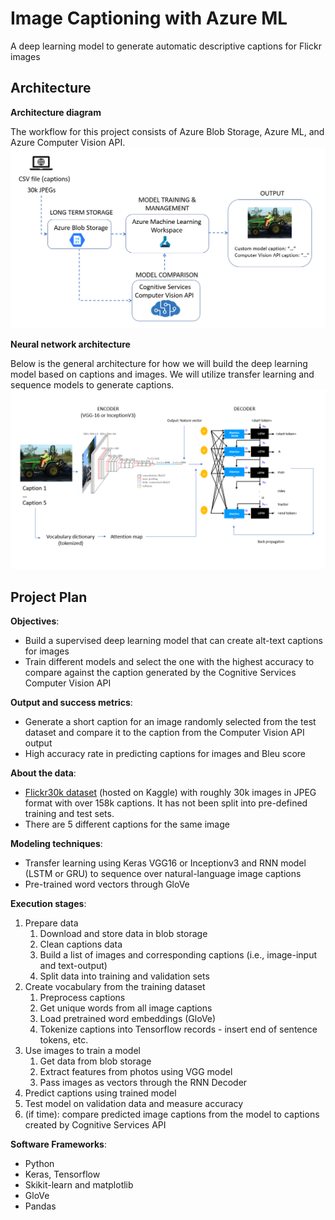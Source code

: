 # Image Captioning with Azure ML

A deep learning model to generate automatic descriptive captions for Flickr images

## Architecture
**Architecture diagram**

The workflow for this project consists of Azure Blob Storage, Azure ML, and Azure Computer Vision API. 
!["Cloud architecture for Image Captioning"](Media/architecture-diagram.PNG "Cloud Architecture")

**Neural network architecture**

Below is the general architecture for how we will build the deep learning model based on captions and images. We will utilize transfer learning and sequence models to generate captions.
!["Neural network architecture"](Media/neural-network-architecture.PNG "Neural Network Architecture")
	
## Project Plan
**Objectives**:
* Build a supervised deep learning model  that can create alt-text captions for images
* Train different models and select the one with the highest accuracy to compare against the caption generated by the Cognitive Services Computer Vision API 
	
**Output and success metrics**:
* Generate a short caption for an image randomly selected from the test dataset and compare it to the caption from the Computer Vision API output
* High accuracy rate in predicting captions for images and Bleu score
			
**About the data**: 
* [Flickr30k dataset](https://www.kaggle.com/adityajn105/flickr30k) (hosted on Kaggle) with roughly 30k images in JPEG format with over 158k captions. It has not been split into pre-defined training and test sets. 
* There are 5 different captions for the same image
		
**Modeling techniques**:
* Transfer learning using Keras VGG16 or Inceptionv3 and RNN model (LSTM or GRU) to sequence over natural-language image captions
* Pre-trained word vectors through GloVe
	
**Execution stages**:
1) Prepare data
    1) Download and store data in blob storage
    2) Clean captions data
    3) Build a list of images and corresponding captions (i.e., image-input and text-output)
    4) Split data into training and validation sets
2) Create vocabulary from the training dataset
    1) Preprocess captions
    2) Get unique words from all image captions
    3) Load pretrained word embeddings (GloVe)
    4) Tokenize captions into Tensorflow records - insert end of sentence tokens, etc.
3) Use images to train a model
    1) Get data from blob storage
    2) Extract features from photos using VGG model
    3) Pass images as vectors through the RNN Decoder
4) Predict captions using trained model
5) Test model on validation data and measure accuracy
6) (if time): compare predicted image captions from the model to captions created by Cognitive Services API


			
**Software Frameworks**:
* Python
* Keras, Tensorflow
* Skikit-learn and matplotlib
* GloVe
* Pandas